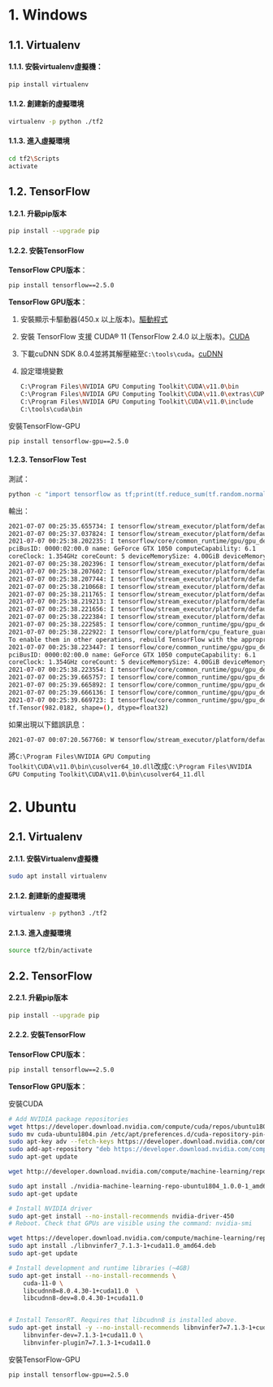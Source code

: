 # 1. Windows

## 1.1. Virtualenv

#### 1.1.1. 安裝virtualenv虛擬機： 

```bash
pip install virtualenv
```



#### 1.1.2. 創建新的虛擬環境

```bash
virtualenv -p python ./tf2 
```



#### 1.1.3. 進入虛擬環境

```bash
cd tf2\Scripts 
activate 
```



## 1.2. TensorFlow

#### 1.2.1. 升級pip版本

```bash
pip install --upgrade pip 
```



#### 1.2.2. 安裝TensorFlow

**TensorFlow CPU版本**：

```bash
pip install tensorflow==2.5.0
```



**TensorFlow GPU版本**：

1. 安裝顯示卡驅動器(450.x 以上版本)。[驅動程式](https://www.nvidia.com/download/index.aspx?lang=en-us)
2. 安裝 TensorFlow 支援 CUDA® 11 (TensorFlow 2.4.0 以上版本)。[CUDA](https://developer.nvidia.com/cuda-toolkit-archive)
3. 下載cuDNN SDK 8.0.4並將其解壓縮至`C:\tools\cuda`。[cuDNN](https://developer.nvidia.com/rdp/cudnn-archive)

4. 設定環境變數

   ```bash
   C:\Program Files\NVIDIA GPU Computing Toolkit\CUDA\v11.0\bin
   C:\Program Files\NVIDIA GPU Computing Toolkit\CUDA\v11.0\extras\CUPTI\lib64
   C:\Program Files\NVIDIA GPU Computing Toolkit\CUDA\v11.0\include
   C:\tools\cuda\bin
   ```

安裝TensorFlow-GPU

```bash
pip install tensorflow-gpu==2.5.0
```



#### 1.2.3. TensorFlow Test

測試：

```bash
python -c "import tensorflow as tf;print(tf.reduce_sum(tf.random.normal([1000, 1000])))"
```

輸出：

```bash
2021-07-07 00:25:35.655734: I tensorflow/stream_executor/platform/default/dso_loader.cc:53] Successfully opened dynamic library cudart64_110.dll
2021-07-07 00:25:37.037824: I tensorflow/stream_executor/platform/default/dso_loader.cc:53] Successfully opened dynamic library nvcuda.dll
2021-07-07 00:25:38.202235: I tensorflow/core/common_runtime/gpu/gpu_device.cc:1733] Found device 0 with properties:
pciBusID: 0000:02:00.0 name: GeForce GTX 1050 computeCapability: 6.1
coreClock: 1.354GHz coreCount: 5 deviceMemorySize: 4.00GiB deviceMemoryBandwidth: 104.43GiB/s
2021-07-07 00:25:38.202396: I tensorflow/stream_executor/platform/default/dso_loader.cc:53] Successfully opened dynamic library cudart64_110.dll
2021-07-07 00:25:38.207602: I tensorflow/stream_executor/platform/default/dso_loader.cc:53] Successfully opened dynamic library cublas64_11.dll
2021-07-07 00:25:38.207744: I tensorflow/stream_executor/platform/default/dso_loader.cc:53] Successfully opened dynamic library cublasLt64_11.dll
2021-07-07 00:25:38.210668: I tensorflow/stream_executor/platform/default/dso_loader.cc:53] Successfully opened dynamic library cufft64_10.dll
2021-07-07 00:25:38.211765: I tensorflow/stream_executor/platform/default/dso_loader.cc:53] Successfully opened dynamic library curand64_10.dll
2021-07-07 00:25:38.219213: I tensorflow/stream_executor/platform/default/dso_loader.cc:53] Successfully opened dynamic library cusolver64_11.dll
2021-07-07 00:25:38.221656: I tensorflow/stream_executor/platform/default/dso_loader.cc:53] Successfully opened dynamic library cusparse64_11.dll
2021-07-07 00:25:38.222384: I tensorflow/stream_executor/platform/default/dso_loader.cc:53] Successfully opened dynamic library cudnn64_8.dll
2021-07-07 00:25:38.222585: I tensorflow/core/common_runtime/gpu/gpu_device.cc:1871] Adding visible gpu devices: 0
2021-07-07 00:25:38.222922: I tensorflow/core/platform/cpu_feature_guard.cc:142] This TensorFlow binary is optimized with oneAPI Deep Neural Network Library (oneDNN) to use the following CPU instructions in performance-critical operations:  AVX AVX2
To enable them in other operations, rebuild TensorFlow with the appropriate compiler flags.
2021-07-07 00:25:38.223447: I tensorflow/core/common_runtime/gpu/gpu_device.cc:1733] Found device 0 with properties:
pciBusID: 0000:02:00.0 name: GeForce GTX 1050 computeCapability: 6.1
coreClock: 1.354GHz coreCount: 5 deviceMemorySize: 4.00GiB deviceMemoryBandwidth: 104.43GiB/s
2021-07-07 00:25:38.223554: I tensorflow/core/common_runtime/gpu/gpu_device.cc:1871] Adding visible gpu devices: 0
2021-07-07 00:25:39.665757: I tensorflow/core/common_runtime/gpu/gpu_device.cc:1258] Device interconnect StreamExecutor with strength 1 edge matrix:
2021-07-07 00:25:39.665892: I tensorflow/core/common_runtime/gpu/gpu_device.cc:1264]      0
2021-07-07 00:25:39.666136: I tensorflow/core/common_runtime/gpu/gpu_device.cc:1277] 0:   N
2021-07-07 00:25:39.669723: I tensorflow/core/common_runtime/gpu/gpu_device.cc:1418] Created TensorFlow device (/job:localhost/replica:0/task:0/device:GPU:0 with 2777 MB memory) -> physical GPU (device: 0, name: GeForce GTX 1050, pci bus id: 0000:02:00.0, compute capability: 6.1)
tf.Tensor(982.0182, shape=(), dtype=float32)
```



如果出現以下錯誤訊息：

```bash
2021-07-07 00:07:20.567760: W tensorflow/stream_executor/platform/default/dso_loader.cc:64] Could not load dynamic library 'cusolver64_11.dll'; dlerror: cusolver64_11.dll not found
```

將`C:\Program Files\NVIDIA GPU Computing Toolkit\CUDA\v11.0\bin\cusolver64_10.dll`改成`C:\Program Files\NVIDIA GPU Computing Toolkit\CUDA\v11.0\bin\cusolver64_11.dll`



# 2. Ubuntu

## 2.1. Virtualenv

#### 2.1.1. 安裝Virtualenv虛擬機

```bash
sudo apt install virtualenv
```



#### 2.1.2. 創建新的虛擬環境

```bash
virtualenv -p python3 ./tf2
```



#### 2.1.3. 進入虛擬環境

```bash
source tf2/bin/activate  
```



## 2.2. TensorFlow

#### 2.2.1. 升級pip版本

```bash
pip install --upgrade pip
```



#### 2.2.2. 安裝TensorFlow

**TensorFlow CPU版本**：

```bash
pip install tensorflow==2.5.0
```



**TensorFlow GPU版本**：

安裝CUDA

```bash
# Add NVIDIA package repositories
wget https://developer.download.nvidia.com/compute/cuda/repos/ubuntu1804/x86_64/cuda-ubuntu1804.pin
sudo mv cuda-ubuntu1804.pin /etc/apt/preferences.d/cuda-repository-pin-600
sudo apt-key adv --fetch-keys https://developer.download.nvidia.com/compute/cuda/repos/ubuntu1804/x86_64/7fa2af80.pub
sudo add-apt-repository "deb https://developer.download.nvidia.com/compute/cuda/repos/ubuntu1804/x86_64/ /"
sudo apt-get update

wget http://developer.download.nvidia.com/compute/machine-learning/repos/ubuntu1804/x86_64/nvidia-machine-learning-repo-ubuntu1804_1.0.0-1_amd64.deb

sudo apt install ./nvidia-machine-learning-repo-ubuntu1804_1.0.0-1_amd64.deb
sudo apt-get update

# Install NVIDIA driver
sudo apt-get install --no-install-recommends nvidia-driver-450
# Reboot. Check that GPUs are visible using the command: nvidia-smi

wget https://developer.download.nvidia.com/compute/machine-learning/repos/ubuntu1804/x86_64/libnvinfer7_7.1.3-1+cuda11.0_amd64.deb
sudo apt install ./libnvinfer7_7.1.3-1+cuda11.0_amd64.deb
sudo apt-get update

# Install development and runtime libraries (~4GB)
sudo apt-get install --no-install-recommends \
    cuda-11-0 \
    libcudnn8=8.0.4.30-1+cuda11.0  \
    libcudnn8-dev=8.0.4.30-1+cuda11.0


# Install TensorRT. Requires that libcudnn8 is installed above.
sudo apt-get install -y --no-install-recommends libnvinfer7=7.1.3-1+cuda11.0 \
    libnvinfer-dev=7.1.3-1+cuda11.0 \
    libnvinfer-plugin7=7.1.3-1+cuda11.0
```

安裝TensorFlow-GPU

```bash
pip install tensorflow-gpu==2.5.0
```

